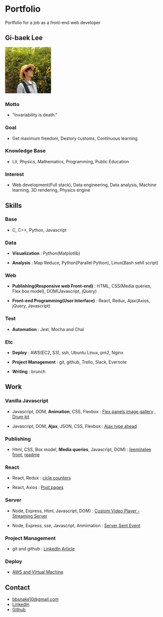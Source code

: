 # Portfolio
Portfolio for a job as a front-end web developer


## Gi-baek Lee

<img width="30%" src="./Gi-baek Lee.JPG">

### Motto
- "Invariability is death."

### Goal
- Get maximum freedom, Destory customs, Continuous learning

### Knowledge Base
- Lit, Physics, Mathematics, Programming, Public Education

### Interest
- Web development(Full stack), Data engineering, Data analysis, Machine learning, 3D rendering, Physics engine


## Skills

### Base
- C, C++, Python, Javascript

### Data
- <b>Visualization</b>
: Python(Matplotlib)

- <b>Analysis</b>
: Map Reduce, Python(Parallel Python), Linux(Bash sehll script)

### Web
- <b>Publishing(Responsive web Front-end)</b>
: HTML, CSS(Media queries, Flex box model), DOM(Javascript, jQuery)

- <b>Front-end Programming(User Interface)</b>
: React, Redux, Ajax(Axios, jQuery, Javascript)

### Test
- <b>Automation</b>
: Jest, Mocha and Chai

### Etc
- <b>Deploy</b>
: AWS(EC2, S3), ssh, Ubuntu Linux, pm2, Nginx

- <b>Project Management</b>
: git, github, Trello, Slack, Evernote

- <b>Writing</b>
: brunch


## Work

### Vanilla Javascript
- Javascript, DOM, <b>Animation</b>, CSS, Flexbox
: [Flex panels image gallery](https://ginnyang2.github.io/javascript30-FlexPanelsImgGallery/)
, [Drum kit](https://ginnyang2.github.io/javascript30-drumKit/)

- Javascript, DOM, <b>Ajax</b>, JSON, CSS, Flexbox
: [Ajax type ahead](https://ginnyang2.github.io/javascript30-ajaxTypeAhead/)
 
### Publishing
- Html, CSS, Box model, <b>Media queries</b>, Javascript, DOM)
: [leeminelee front](https://ginnyang2.github.io/leeminelee_front/), [readme](https://github.com/ginNyang2/leeminelee_front)

### React
- React, Redux
: [cicle counters](https://ginnyang2.github.io/reactWithRedux_counterExample/)

- React, Axios
: [Post pages](https://ginnyang2.github.io/react-ajax-tutorial/)

### Server
- Node, Express, Html, Javascript, DOM)
: [Custom Video Player - Streaming Server](https://ginnyang2.github.io/javascript30-customVideoPlayer/)

- Node, Express, sse, Javascript, Anmimation
: [Server Sent Event](https://github.com/ginNyang2/ServerSentEventAnimation)

### Project Management
- git and github
: [LinkedIn Article](https://www.linkedin.com/pulse/how-manage-your-team-project-versiongit-gi-baek-lee/)

### Deploy
- [AWS and Virtual Machine](https://ginnyang2.github.io/deployUsingGithubAndAws/)


## Contact
- bbsnake10@gmail.com
- [LinkedIn](https://www.linkedin.com/in/gibaeklee/)
- [Github](https://github.com/ginNyang2)
